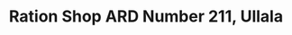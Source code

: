 ---
title: "Ration Shop ARD Number 211, Ullala"
url: /thalayazham/ration-shop-ard-number-211-ullala/
shop: convenience
---